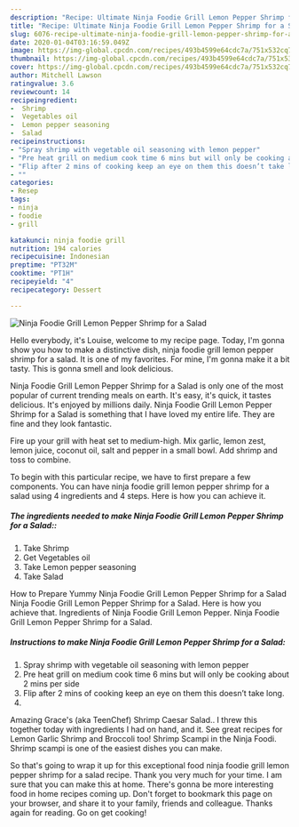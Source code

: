 ```yaml
---
description: "Recipe: Ultimate Ninja Foodie Grill Lemon Pepper Shrimp for a Salad"
title: "Recipe: Ultimate Ninja Foodie Grill Lemon Pepper Shrimp for a Salad"
slug: 6076-recipe-ultimate-ninja-foodie-grill-lemon-pepper-shrimp-for-a-salad
date: 2020-01-04T03:16:59.049Z
image: https://img-global.cpcdn.com/recipes/493b4599e64cdc7a/751x532cq70/ninja-foodie-grill-lemon-pepper-shrimp-for-a-salad-recipe-main-photo.jpg
thumbnail: https://img-global.cpcdn.com/recipes/493b4599e64cdc7a/751x532cq70/ninja-foodie-grill-lemon-pepper-shrimp-for-a-salad-recipe-main-photo.jpg
cover: https://img-global.cpcdn.com/recipes/493b4599e64cdc7a/751x532cq70/ninja-foodie-grill-lemon-pepper-shrimp-for-a-salad-recipe-main-photo.jpg
author: Mitchell Lawson
ratingvalue: 3.6
reviewcount: 14
recipeingredient:
-  Shrimp
-  Vegetables oil
-  Lemon pepper seasoning
-  Salad
recipeinstructions:
- "Spray shrimp with vegetable oil seasoning with lemon pepper"
- "Pre heat grill on medium cook time 6 mins but will only be cooking about 2 mins per side"
- "Flip after 2 mins of cooking keep an eye on them this doesn’t take long."
- ""
categories:
- Resep
tags:
- ninja
- foodie
- grill

katakunci: ninja foodie grill
nutrition: 194 calories
recipecuisine: Indonesian
preptime: "PT32M"
cooktime: "PT1H"
recipeyield: "4"
recipecategory: Dessert

---
```



![Ninja Foodie Grill Lemon Pepper Shrimp for a Salad](https://img-global.cpcdn.com/recipes/493b4599e64cdc7a/751x532cq70/ninja-foodie-grill-lemon-pepper-shrimp-for-a-salad-recipe-main-photo.jpg)

Hello everybody, it's Louise, welcome to my recipe page. Today, I'm gonna show you how to make a distinctive dish, ninja foodie grill lemon pepper shrimp for a salad. It is one of my favorites. For mine, I'm gonna make it a bit tasty. This is gonna smell and look delicious.

Ninja Foodie Grill Lemon Pepper Shrimp for a Salad is only one of the most popular of current trending meals on earth. It's easy, it's quick, it tastes delicious. It's enjoyed by millions daily. Ninja Foodie Grill Lemon Pepper Shrimp for a Salad is something that I have loved my entire life. They are fine and they look fantastic.

Fire up your grill with heat set to medium-high. Mix garlic, lemon zest, lemon juice, coconut oil, salt and pepper in a small bowl. Add shrimp and toss to combine.


To begin with this particular recipe, we have to first prepare a few components. You can have ninja foodie grill lemon pepper shrimp for a salad using 4 ingredients and 4 steps. Here is how you can achieve it.

##### The ingredients needed to make Ninja Foodie Grill Lemon Pepper Shrimp for a Salad::

1. Take  Shrimp
1. Get  Vegetables oil
1. Take  Lemon pepper seasoning
1. Take  Salad


How to Prepare Yummy Ninja Foodie Grill Lemon Pepper Shrimp for a Salad Ninja Foodie Grill Lemon Pepper Shrimp for a Salad. Here is how you achieve that. Ingredients of Ninja Foodie Grill Lemon Pepper. Ninja Foodie Grill Lemon Pepper Shrimp for a Salad. 

##### Instructions to make Ninja Foodie Grill Lemon Pepper Shrimp for a Salad:

1. Spray shrimp with vegetable oil seasoning with lemon pepper
1. Pre heat grill on medium cook time 6 mins but will only be cooking about 2 mins per side
1. Flip after 2 mins of cooking keep an eye on them this doesn’t take long.
1. 


Amazing Grace&#39;s (aka TeenChef) Shrimp Caesar Salad.. I threw this together today with ingredients I had on hand, and it. See great recipes for Lemon Garlic Shrimp and Broccoli too! Shrimp Scampi in the Ninja Foodi. Shrimp scampi is one of the easiest dishes you can make. 

So that's going to wrap it up for this exceptional food ninja foodie grill lemon pepper shrimp for a salad recipe. Thank you very much for your time. I am sure that you can make this at home. There's gonna be more interesting food in home recipes coming up. Don't forget to bookmark this page on your browser, and share it to your family, friends and colleague. Thanks again for reading. Go on get cooking!
